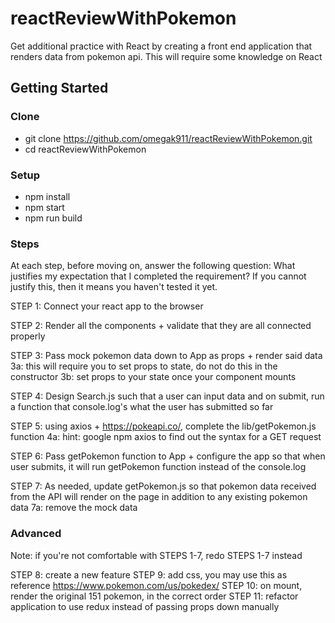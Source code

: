 # reactReviewWithPokemon

Get additional practice with React by creating a front end application that renders data from pokemon api.  This will require some knowledge on React

## Getting Started

### Clone
  - git clone https://github.com/omegak911/reactReviewWithPokemon.git
  - cd reactReviewWithPokemon

### Setup
  - npm install
  - npm start
  - npm run build

### Steps
At each step, before moving on, answer the following question: What justifies my expectation that I completed the requirement?  If you cannot justify this, then it means you haven't tested it yet.

STEP 1: Connect your react app to the browser

STEP 2: Render all the components + validate that they are all connected properly

STEP 3: Pass mock pokemon data down to App as props + render said data
  3a: this will require you to set props to state, do not do this in the constructor
  3b: set props to your state once your component mounts

STEP 4: Design Search.js such that a user can input data and on submit, run a function that console.log's what the user has submitted so far

STEP 5: using axios + https://pokeapi.co/, complete the lib/getPokemon.js function
  4a: hint: google npm axios to find out the syntax for a GET request

STEP 6: Pass getPokemon function to App + configure the app so that when user submits, it will run getPokemon function instead of the console.log

STEP 7: As needed, update getPokemon.js so that pokemon data received from the API will render on the page in addition to any existing pokemon data
  7a: remove the mock data

### Advanced
Note: if you're not comfortable with STEPS 1-7, redo STEPS 1-7 instead

STEP 8: create a new feature
STEP 9: add css, you may use this as reference https://www.pokemon.com/us/pokedex/
STEP 10: on mount, render the original 151 pokemon, in the correct order 
STEP 11: refactor application to use redux instead of passing props down manually
